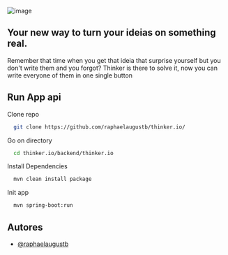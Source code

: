 ![image](https://github.com/raphaelaugustb/thinker.io/assets/66183690/6c430bb0-96b5-4607-9bd7-db5ff169380e)



## Your new way to turn your ideias on something real. 
 
 Remember that time when you get that ideia that surprise yourself but you don't write them and you forgot? Thinker is there to solve it, now you can write everyone of them in one single button

## Run App api

Clone repo

```bash
  git clone https://github.com/raphaelaugustb/thinker.io/
```

Go on directory

```bash
  cd thinker.io/backend/thinker.io
```

Install Dependencies

```bash
  mvn clean install package 
```

Init app

```bash
  mvn spring-boot:run 
```


## Autores

- [@raphaelaugustb](https://github.com/raphaelaugustb/)

